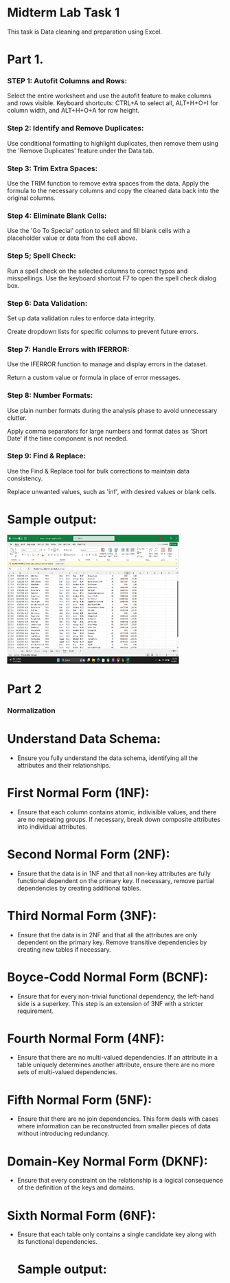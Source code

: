 # Midterm Lab Task 1
This task is Data cleaning and preparation using Excel.

# Part 1.
### STEP 1: Autofit Columns and Rows:
Select the entire worksheet and use the autofit feature to make columns and rows visible.
Keyboard shortcuts: CTRL+A to select all, ALT+H+O+I for column width, and ALT+H+O+A for row height.

### Step 2: Identify and Remove Duplicates:
Use conditional formatting to highlight duplicates, then remove them using the 'Remove Duplicates' feature under the Data tab.

### Step 3: Trim Extra Spaces:
Use the TRIM function to remove extra spaces from the data.
Apply the formula to the necessary columns and copy the cleaned data back into the original columns.

### Step 4: Eliminate Blank Cells:

Use the 'Go To Special' option to select and fill blank cells with a placeholder value or data from the cell above.

### Step 5; Spell Check:

Run a spell check on the selected columns to correct typos and misspellings.
Use the keyboard shortcut F7 to open the spell check dialog box.

### Step 6: Data Validation:

Set up data validation rules to enforce data integrity.

Create dropdown lists for specific columns to prevent future errors.

### Step 7: Handle Errors with IFERROR:

Use the IFERROR function to manage and display errors in the dataset.

Return a custom value or formula in place of error messages.

### Step 8: Number Formats:

Use plain number formats during the analysis phase to avoid unnecessary clutter.

Apply comma separators for large numbers and format dates as 'Short Date' if the time component is not needed.

### Step 9: Find & Replace:

Use the Find & Replace tool for bulk corrections to maintain data consistency.

Replace unwanted values, such as 'inf', with desired values or blank cells. 


# Sample output:
<img src="image/Screenshot%20(1).png" alt="Alt Text" width="400" height="300">

# Part 2
### Normalization

# Understand Data Schema: 
- Ensure you fully understand the data schema, identifying all the attributes and their relationships.

# First Normal Form (1NF):
- Ensure that each column contains atomic, indivisible values, and there are no repeating groups. If necessary, break down composite attributes into individual attributes.

# Second Normal Form (2NF):
- Ensure that the data is in 1NF and that all non-key attributes are fully functional dependent on the primary key. If necessary, remove partial dependencies by creating additional tables.

# Third Normal Form (3NF):
- Ensure that the data is in 2NF and that all the attributes are only dependent on the primary key. Remove transitive dependencies by creating new tables if necessary.

# Boyce-Codd Normal Form (BCNF):
- Ensure that for every non-trivial functional dependency, the left-hand side is a superkey. This step is an extension of 3NF with a stricter requirement.

# Fourth Normal Form (4NF):
- Ensure that there are no multi-valued dependencies. If an attribute in a table uniquely determines another attribute, ensure there are no more sets of multi-valued dependencies.

# Fifth Normal Form (5NF):
- Ensure that there are no join dependencies. This form deals with cases where information can be reconstructed from smaller pieces of data without introducing redundancy.

# Domain-Key Normal Form (DKNF):
- Ensure that every constraint on the relationship is a logical consequence of the definition of the keys and domains.

# Sixth Normal Form (6NF):
- Ensure that each table only contains a single candidate key along with its functional dependencies.

  # Sample output:
